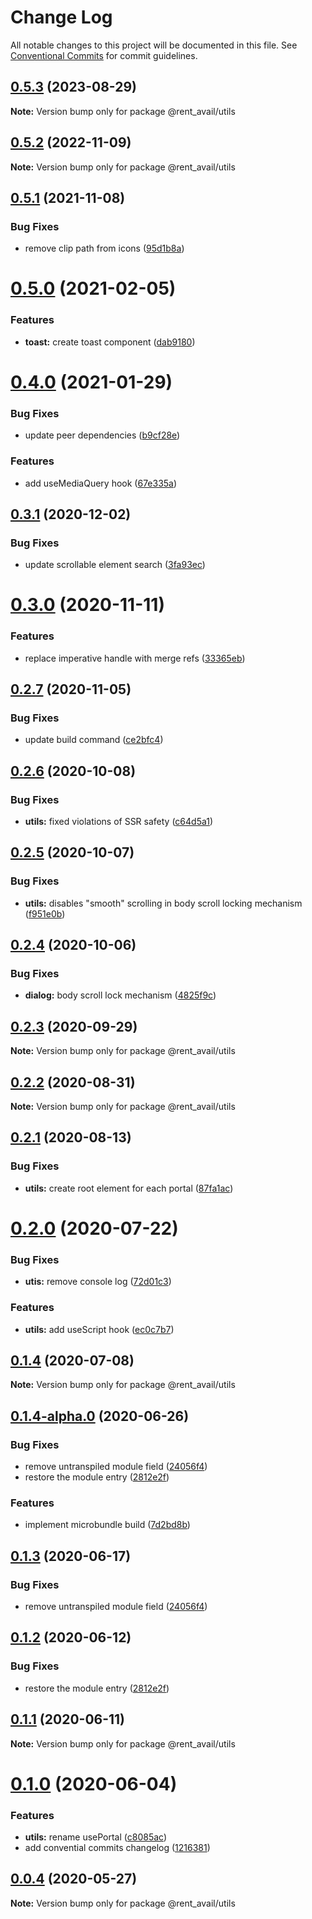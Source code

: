 # Change Log

All notable changes to this project will be documented in this file.
See [Conventional Commits](https://conventionalcommits.org) for commit guidelines.

## [0.5.3](https://github.com/rentalutions/elements/compare/@rent_avail/utils@0.5.1...@rent_avail/utils@0.5.3) (2023-08-29)

**Note:** Version bump only for package @rent_avail/utils

## [0.5.2](https://github.com/rentalutions/elements/compare/@rent_avail/utils@0.5.1...@rent_avail/utils@0.5.2) (2022-11-09)

**Note:** Version bump only for package @rent_avail/utils

## [0.5.1](https://github.com/rentalutions/elements/compare/@rent_avail/utils@0.5.0...@rent_avail/utils@0.5.1) (2021-11-08)

### Bug Fixes

- remove clip path from icons ([95d1b8a](https://github.com/rentalutions/elements/commit/95d1b8a2921de6b19ccd69c0a2be03bb5fd03b69))

# [0.5.0](https://github.com/rentalutions/elements/compare/@rent_avail/utils@0.4.0...@rent_avail/utils@0.5.0) (2021-02-05)

### Features

- **toast:** create toast component ([dab9180](https://github.com/rentalutions/elements/commit/dab9180fef83b5f857f952610282a8afc1cb021f))

# [0.4.0](https://github.com/rentalutions/elements/compare/@rent_avail/utils@0.3.1...@rent_avail/utils@0.4.0) (2021-01-29)

### Bug Fixes

- update peer dependencies ([b9cf28e](https://github.com/rentalutions/elements/commit/b9cf28ea6daf7bcb028775cdcc12f1ac2a45280b))

### Features

- add useMediaQuery hook ([67e335a](https://github.com/rentalutions/elements/commit/67e335abf392ea2cf00ed8a001a0a00522b847a2))

## [0.3.1](https://github.com/rentalutions/elements/compare/@rent_avail/utils@0.3.0...@rent_avail/utils@0.3.1) (2020-12-02)

### Bug Fixes

- update scrollable element search ([3fa93ec](https://github.com/rentalutions/elements/commit/3fa93ec768e21b72691d78a2a543604c8513b3e8))

# [0.3.0](https://github.com/rentalutions/elements/compare/@rent_avail/utils@0.2.7...@rent_avail/utils@0.3.0) (2020-11-11)

### Features

- replace imperative handle with merge refs ([33365eb](https://github.com/rentalutions/elements/commit/33365eb190f2cd8707805318e85f6128cf847fc0))

## [0.2.7](https://github.com/rentalutions/elements/compare/@rent_avail/utils@0.2.6...@rent_avail/utils@0.2.7) (2020-11-05)

### Bug Fixes

- update build command ([ce2bfc4](https://github.com/rentalutions/elements/commit/ce2bfc47d722b40d87bbad7806b727cc29e9712a))

## [0.2.6](https://github.com/rentalutions/elements/compare/@rent_avail/utils@0.2.5...@rent_avail/utils@0.2.6) (2020-10-08)

### Bug Fixes

- **utils:** fixed violations of SSR safety ([c64d5a1](https://github.com/rentalutions/elements/commit/c64d5a1ccd3833aafff7661aeee2e58aad02f807))

## [0.2.5](https://github.com/rentalutions/elements/compare/@rent_avail/utils@0.2.4...@rent_avail/utils@0.2.5) (2020-10-07)

### Bug Fixes

- **utils:** disables "smooth" scrolling in body scroll locking mechanism ([f951e0b](https://github.com/rentalutions/elements/commit/f951e0badbef3600141fb3c128e4e8c2c2ed84bc))

## [0.2.4](https://github.com/rentalutions/elements/compare/@rent_avail/utils@0.2.3...@rent_avail/utils@0.2.4) (2020-10-06)

### Bug Fixes

- **dialog:** body scroll lock mechanism ([4825f9c](https://github.com/rentalutions/elements/commit/4825f9c03249b0986ca3c7d64ecda6253c6d8e46))

## [0.2.3](https://github.com/rentalutions/elements/compare/@rent_avail/utils@0.2.2...@rent_avail/utils@0.2.3) (2020-09-29)

**Note:** Version bump only for package @rent_avail/utils

## [0.2.2](https://github.com/rentalutions/elements/compare/@rent_avail/utils@0.2.1...@rent_avail/utils@0.2.2) (2020-08-31)

**Note:** Version bump only for package @rent_avail/utils

## [0.2.1](https://github.com/rentalutions/elements/compare/@rent_avail/utils@0.2.0...@rent_avail/utils@0.2.1) (2020-08-13)

### Bug Fixes

- **utils:** create root element for each portal ([87fa1ac](https://github.com/rentalutions/elements/commit/87fa1acb6feccfd13753071bfb4446c6ddad7398))

# [0.2.0](https://github.com/rentalutions/elements/compare/@rent_avail/utils@0.1.4...@rent_avail/utils@0.2.0) (2020-07-22)

### Bug Fixes

- **utis:** remove console log ([72d01c3](https://github.com/rentalutions/elements/commit/72d01c3a53717accd01f2dec933a0218b63ea03f))

### Features

- **utils:** add useScript hook ([ec0c7b7](https://github.com/rentalutions/elements/commit/ec0c7b7dec7343bcef2a7fc8a80419a652341236))

## [0.1.4](https://github.com/rentalutions/elements/compare/@rent_avail/utils@0.1.4-alpha.0...@rent_avail/utils@0.1.4) (2020-07-08)

**Note:** Version bump only for package @rent_avail/utils

## [0.1.4-alpha.0](https://github.com/rentalutions/elements/compare/@rent_avail/utils@0.1.0...@rent_avail/utils@0.1.4-alpha.0) (2020-06-26)

### Bug Fixes

- remove untranspiled module field ([24056f4](https://github.com/rentalutions/elements/commit/24056f4dcc4ab05fc8d0c604a0630d7b3a8aca3c))
- restore the module entry ([2812e2f](https://github.com/rentalutions/elements/commit/2812e2f5d71068ce37a8511d9b8c527b5d63efae))

### Features

- implement microbundle build ([7d2bd8b](https://github.com/rentalutions/elements/commit/7d2bd8b20990211f6d048a3f393d78ac15ce0142))

## [0.1.3](https://github.com/rentalutions/elements/compare/@rent_avail/utils@0.1.2...@rent_avail/utils@0.1.3) (2020-06-17)

### Bug Fixes

- remove untranspiled module field ([24056f4](https://github.com/rentalutions/elements/commit/24056f4dcc4ab05fc8d0c604a0630d7b3a8aca3c))

## [0.1.2](https://github.com/rentalutions/elements/compare/@rent_avail/utils@0.1.1...@rent_avail/utils@0.1.2) (2020-06-12)

### Bug Fixes

- restore the module entry ([2812e2f](https://github.com/rentalutions/elements/commit/2812e2f5d71068ce37a8511d9b8c527b5d63efae))

## [0.1.1](https://github.com/rentalutions/elements/compare/@rent_avail/utils@0.1.0...@rent_avail/utils@0.1.1) (2020-06-11)

**Note:** Version bump only for package @rent_avail/utils

# [0.1.0](https://github.com/rentalutions/elements/compare/@rent_avail/utils@0.0.3...@rent_avail/utils@0.1.0) (2020-06-04)

### Features

- **utils:** rename usePortal ([c8085ac](https://github.com/rentalutions/elements/commit/c8085ac7a43d71a37da98210b95a85711ebe4138))
- add convential commits changelog ([1216381](https://github.com/rentalutions/elements/commit/1216381d4e1bb8eb8dea4a2293a8bb84662195a9))

## [0.0.4](https://github.com/rentalutions/elements/compare/@rent_avail/utils@0.0.3...@rent_avail/utils@0.0.4) (2020-05-27)

**Note:** Version bump only for package @rent_avail/utils
